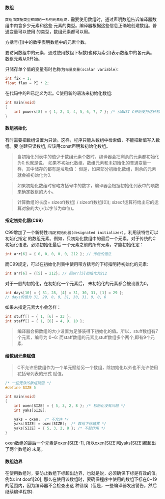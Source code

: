 #### 数组
`数组由数据类型相同的一系列元素组成.`
需要使用数组时，通过声明数组告诉编译器数组中内含多少元素和这些
元素的类型。编译器根据这些信息正确地创建数组。普通变量可以使用
的类型，数组元素都可以用。

方括号([])中的数字表明数组中的元素个数。

要访问数组中的元素，通过使用数组下标数(也称为索引)表示数组中的各元素。
数组元素从0开始。

只储存单个值的变量有时也称为`标量变量(scalar variable)`:
```c
int fix = 1;
float flax = PI * 2;
```

在代码中的PI已定义为宏。C使用新的语法来初始化数组:
```c
int main(void)
{
	int powers[8] = { 1, 2, 3, 4, 5, 6, 7, 7 }; /* 从ANSI C开始支持这种初始化 */
}
```


#### 数组初始化
有时需要把数组设置为只读。这样，程序只能从数组中检索值，不能把新值写入数组。要
创建只读数组, 应该用const声明和初始化数组。


> 当初始化列表中的值少于数组元素个数时，编译器会把剩余的元素都初始化为0.也就是说，
如果不初始化数组，数组元素和未初始化的普通变量一样，其中储存的都有是垃圾值：
但是，如果部分初始化数组，剩余的元素就会被初始化为0.

> 如果初始化数组时省略方括号中的数字，编译器会根据初始化列表中的项数来确定数组的大小。

> 计算数组的长度= sizeof(数组) / sizeof(数组[0]);
sizeof运算符给出它的运算对象的大小(以字节为单位)。


#### 指定初始化器(C99)
C99增加了一个新特性:`指定初始化器(designated initializer)`。利用该特性可以初始化指定
的数组元素。例如，只初始化数组中的最后一个元素。对于传统的C初始化语法，必须初始化最后
一个元素之前的所有元素，才能初始化定：
```c
int arr[6] = { 0, 0, 0, 0, 0, 212 }; // 传统的语法
```
而C99规定，可以在初始化列表中使用带方括号的下标指明待初始化的元素:
```c
int arr[6] = {[5] = 212}; // 把arr[5]初始化为212
```
对于一般的初始化，在初始化一个元素后， 未初始化的元素都会被设置为0。

```c
int days[10] = { 31, 28, [4] = 31, 30, 31, [1] = 29 };
// days的值为 31, 29, 0, 0, 31, 30, 31, 0, 0, 0
```

如果未指定元素大小会怎样：
```c
int stuff[] = { 1, [6] = 23 };
int staff[] = { 1, [6] = 4, 9, 10 };
```
> 编译器会把数组的大小设置为足够装得下初始化的值。所以，stuff数组有7个元素，编号为
0~6: 而staff数组的元素比stuff数组多个两个,即有9个元素.


#### 给数组元素赋值
> C不允许把数组作为一个单元赋给另一个数组，除初始化以外也不允许使用花括号列表的形式
赋值。

```c
/* 一些无效的数组赋值 */
#define SIZE 5

int main(void)
{
	int oxen[SIZE] = { 5, 3, 2, 8 }; /* 初始化没有问题 */
	int yaks[SIZE];  

	yaks = oxen;  /* 不允许 */
	yaks[SIZE] = oxen[SIZE];  /* 数组下标越界 */
	yaks[SIZE] = { 5, 3, 2, 8 }; /* 不起作用 */
}
```
oxen数组的最后一个元素是oxen[SIZE-1], 所以oxen[SIZE]和yaks[SIZE]都超出了两个数组的
末尾。


#### 数组边界
在使用数组时，要防止数组下标超出边界，也就是说，必须确保下标是有效的值。例如:
int doofi[20];
那么在使用该数组时，要确保程序中使用的数组下标在0~19的范围内，因为编译器不会检查出这
种错误（但是，一些编译器发出警告，然后继续编译程序).
